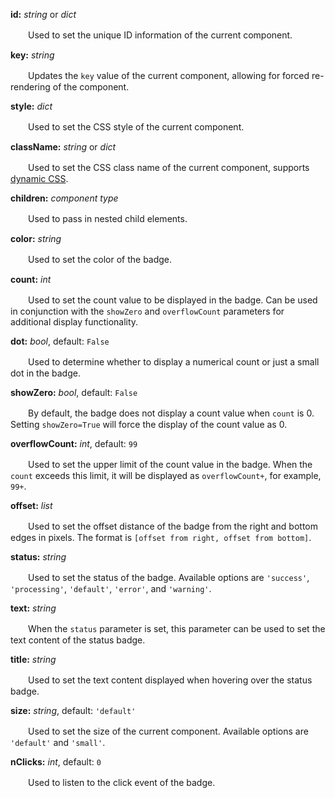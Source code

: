 **id:** *string* or *dict*

　　Used to set the unique ID information of the current component.

**key:** *string*

　　Updates the `key` value of the current component, allowing for forced re-rendering of the component.

**style:** *dict*

　　Used to set the CSS style of the current component.

**className:** *string* or *dict*

　　Used to set the CSS class name of the current component, supports [dynamic CSS](/advanced-classname).

**children:** *component type*

　　Used to pass in nested child elements.

**color:** *string*

　　Used to set the color of the badge.

**count:** *int*

　　Used to set the count value to be displayed in the badge. Can be used in conjunction with the `showZero` and `overflowCount` parameters for additional display functionality.

**dot:** *bool*, default: `False`

　　Used to determine whether to display a numerical count or just a small dot in the badge.

**showZero:** *bool*, default: `False`

　　By default, the badge does not display a count value when `count` is 0. Setting `showZero=True` will force the display of the count value as 0.

**overflowCount:** *int*, default: `99`

　　Used to set the upper limit of the count value in the badge. When the `count` exceeds this limit, it will be displayed as `overflowCount+`, for example, `99+`.

**offset:** *list*

　　Used to set the offset distance of the badge from the right and bottom edges in pixels. The format is `[offset from right, offset from bottom]`.

**status:** *string*

　　Used to set the status of the badge. Available options are `'success'`, `'processing'`, `'default'`, `'error'`, and `'warning'`.

**text:** *string*

　　When the `status` parameter is set, this parameter can be used to set the text content of the status badge.

**title:** *string*

　　Used to set the text content displayed when hovering over the status badge.

**size:** *string*, default: `'default'`

　　Used to set the size of the current component. Available options are `'default'` and `'small'`.

**nClicks:** *int*, default: `0`

　　Used to listen to the click event of the badge.